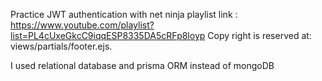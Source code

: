 Practice JWT authentication with net ninja 
playlist link : https://www.youtube.com/playlist?list=PL4cUxeGkcC9iqqESP8335DA5cRFp8loyp
Copy right is reserved at: views/partials/footer.ejs.


I used relational database and prisma ORM instead of mongoDB


